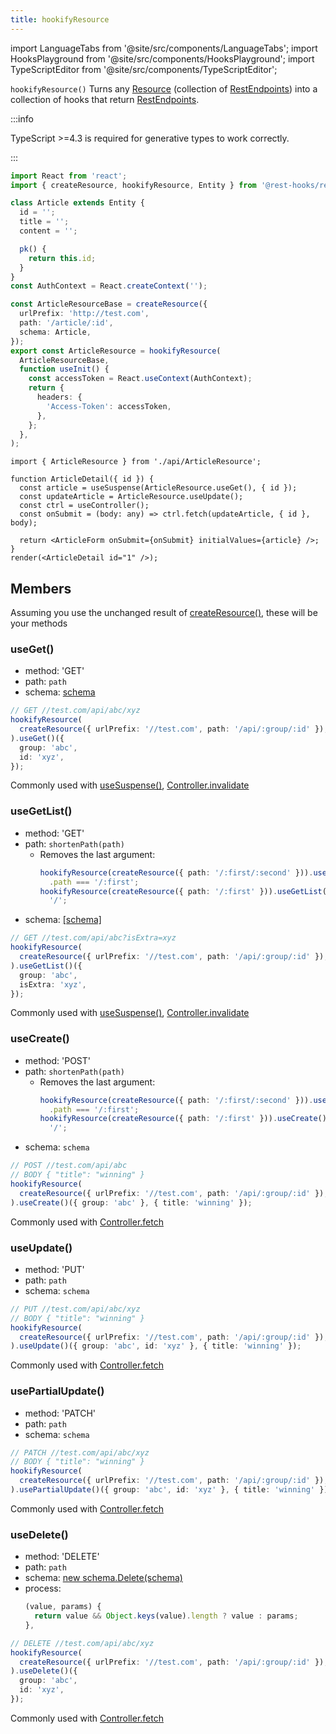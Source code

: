 ```yaml
---
title: hookifyResource
---
```


<head>
  <title>hookifyResource() - Collection of CRUD hook Endpoints</title>
  <meta name="docsearch:pagerank" content="20"/>
</head>

import LanguageTabs from '@site/src/components/LanguageTabs';
import HooksPlayground from '@site/src/components/HooksPlayground';
import TypeScriptEditor from '@site/src/components/TypeScriptEditor';

`hookifyResource()` Turns any [Resource](./createResource.md) (collection of [RestEndpoints](./RestEndpoint.md)) into a collection
of hooks that return [RestEndpoints](./RestEndpoint.md).

:::info

TypeScript >=4.3 is required for generative types to work correctly.

:::

<TypeScriptEditor row={false}>

```ts title="api/ArticleResource.ts"
import React from 'react';
import { createResource, hookifyResource, Entity } from '@rest-hooks/rest';

class Article extends Entity {
  id = '';
  title = '';
  content = '';

  pk() {
    return this.id;
  }
}
const AuthContext = React.createContext('');

const ArticleResourceBase = createResource({
  urlPrefix: 'http://test.com',
  path: '/article/:id',
  schema: Article,
});
export const ArticleResource = hookifyResource(
  ArticleResourceBase,
  function useInit() {
    const accessToken = React.useContext(AuthContext);
    return {
      headers: {
        'Access-Token': accessToken,
      },
    };
  },
);
```

```tsx title="ArticleDetail.tsx"
import { ArticleResource } from './api/ArticleResource';

function ArticleDetail({ id }) {
  const article = useSuspense(ArticleResource.useGet(), { id });
  const updateArticle = ArticleResource.useUpdate();
  const ctrl = useController();
  const onSubmit = (body: any) => ctrl.fetch(updateArticle, { id }, body);

  return <ArticleForm onSubmit={onSubmit} initialValues={article} />;
}
render(<ArticleDetail id="1" />);
```

</TypeScriptEditor>

## Members

Assuming you use the unchanged result of [createResource()](./createResource.md), these will be your methods

### useGet()

- method: 'GET'
- path: `path`
- schema: [schema](./Entity.md)

```typescript
// GET //test.com/api/abc/xyz
hookifyResource(
  createResource({ urlPrefix: '//test.com', path: '/api/:group/:id' }),
).useGet()({
  group: 'abc',
  id: 'xyz',
});
```

Commonly used with [useSuspense()](/docs/api/useSuspense), [Controller.invalidate](/docs/api/Controller#invalidate)

### useGetList()

- method: 'GET'
- path: `shortenPath(path)`
  - Removes the last argument:
    ```ts
    hookifyResource(createResource({ path: '/:first/:second' })).useGetList()
      .path === '/:first';
    hookifyResource(createResource({ path: '/:first' })).useGetList().path ===
      '/';
    ```
- schema: [\[schema\]](./Array.md)

```typescript
// GET //test.com/api/abc?isExtra=xyz
hookifyResource(
  createResource({ urlPrefix: '//test.com', path: '/api/:group/:id' }),
).useGetList()({
  group: 'abc',
  isExtra: 'xyz',
});
```

Commonly used with [useSuspense()](/docs/api/useSuspense), [Controller.invalidate](/docs/api/Controller#invalidate)

### useCreate()

- method: 'POST'
- path: `shortenPath(path)`
  - Removes the last argument:
    ```ts
    hookifyResource(createResource({ path: '/:first/:second' })).useCreate()
      .path === '/:first';
    hookifyResource(createResource({ path: '/:first' })).useCreate().path ===
      '/';
    ```
- schema: `schema`

```typescript
// POST //test.com/api/abc
// BODY { "title": "winning" }
hookifyResource(
  createResource({ urlPrefix: '//test.com', path: '/api/:group/:id' }),
).useCreate()({ group: 'abc' }, { title: 'winning' });
```

Commonly used with [Controller.fetch](/docs/api/Controller#fetch)

### useUpdate()

- method: 'PUT'
- path: `path`
- schema: `schema`

```typescript
// PUT //test.com/api/abc/xyz
// BODY { "title": "winning" }
hookifyResource(
  createResource({ urlPrefix: '//test.com', path: '/api/:group/:id' }),
).useUpdate()({ group: 'abc', id: 'xyz' }, { title: 'winning' });
```

Commonly used with [Controller.fetch](/docs/api/Controller#fetch)

### usePartialUpdate()

- method: 'PATCH'
- path: `path`
- schema: `schema`

```typescript
// PATCH //test.com/api/abc/xyz
// BODY { "title": "winning" }
hookifyResource(
  createResource({ urlPrefix: '//test.com', path: '/api/:group/:id' }),
).usePartialUpdate()({ group: 'abc', id: 'xyz' }, { title: 'winning' });
```

Commonly used with [Controller.fetch](/docs/api/Controller#fetch)

### useDelete()

- method: 'DELETE'
- path: `path`
- schema: [new schema.Delete(schema)](./Delete.md)
- process:
  ```ts
  (value, params) {
    return value && Object.keys(value).length ? value : params;
  },
  ```

```typescript
// DELETE //test.com/api/abc/xyz
hookifyResource(
  createResource({ urlPrefix: '//test.com', path: '/api/:group/:id' }),
).useDelete()({
  group: 'abc',
  id: 'xyz',
});
```

Commonly used with [Controller.fetch](/docs/api/Controller#fetch)
